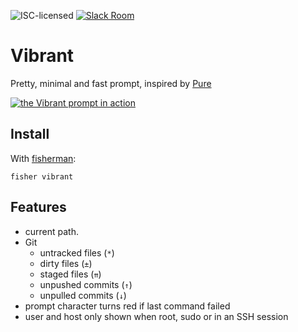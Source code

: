 ![ISC-licensed](https://img.shields.io/github/license/derhuerst/vibrant.svg) [![Slack Room][slack-badge]][slack-link]

# Vibrant

Pretty, minimal and fast prompt, inspired by [Pure](https://github.com/vkovtash/pure)

[![the Vibrant prompt in action](https://asciinema.org/a/80034.png)](https://asciinema.org/a/80034)

## Install

With [fisherman]:

```shell
fisher vibrant
```

## Features

- current path.
- Git
	- untracked files (`*`)
	- dirty files (`±`)
	- staged files (`⇈`)
	- unpushed commits (`↑`)
	- unpulled commits (`↓`)
- prompt character turns red if last command failed
- user and host only shown when root, sudo or in an SSH session

[slack-link]: https://fisherman-wharf.herokuapp.com
[slack-badge]: https://fisherman-wharf.herokuapp.com/badge.svg
[fisherman]: https://github.com/fisherman/fisherman
